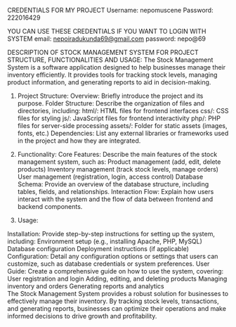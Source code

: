 CREDENTIALS FOR MY PROJECT
Username:  nepomuscene
Password:  222016429

YOU CAN USE THESE CREDENTIALS IF YOU WANT TO LOGIN WITH SYSTEM
email: nepoiradukunda69@gmail.com
password: nepo@69


DESCRIPTION OF STOCK MANAGEMENT SYSTEM FOR PROJECT STRUCTURE, FUNCTIONALITIES AND USAGE:
The Stock Management System is a software application designed to help businesses manage their inventory efficiently. It provides tools for tracking stock levels, managing product information, and generating reports to aid in decision-making.
1. Project Structure:
Overview: Briefly introduce the project and its purpose.
Folder Structure: Describe the organization of files and directories, including:
html/: HTML files for frontend interfaces
css/: CSS files for styling
js/: JavaScript files for frontend interactivity
php/: PHP files for server-side processing
assets/: Folder for static assets (images, fonts, etc.)
Dependencies: List any external libraries or frameworks used in the project and how they are integrated.

2. Functionality:
Core Features: Describe the main features of the stock management system, such as:
Product management (add, edit, delete products)
Inventory management (track stock levels, manage orders)
User management (registration, login, access control)
Database Schema: Provide an overview of the database structure, including tables, fields, and relationships.
Interaction Flow: Explain how users interact with the system and the flow of data between frontend and backend components.
3. Usage:
   
Installation: Provide step-by-step instructions for setting up the system, including:
Environment setup (e.g., installing Apache, PHP, MySQL)
Database configuration
Deployment instructions (if applicable)
Configuration: Detail any configuration options or settings that users can customize, such as database credentials or system preferences.
User Guide: Create a comprehensive guide on how to use the system, covering:
User registration and login
Adding, editing, and deleting products
Managing inventory and orders
Generating reports and analytics         
The Stock Management System provides a robust solution for businesses to effectively manage their inventory. By tracking stock levels, transactions, and generating reports, businesses can optimize their operations and make informed decisions to drive growth and profitability.
